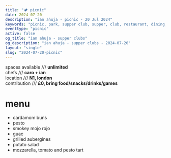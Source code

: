 ```yaml
---
title: "🏕️ picnic"
date: 2024-07-20
description: "ian ahuja - picnic - 20 Jul 2024"
keywords: "picnic, park, supper club, supper, club, restaurant, dining, london, connection, ian ahuja, food, eat, friends"
eventtype: "picnic"
active: false
og_title: "ian ahuja - supper clubs"
og_description: "ian ahuja - supper clubs - 2024-07-20"
layout: "single"
slug: "2024-07-20-picnic"
---
```


spaces available /// **unlimited**  
chefs /// **caro + ian**  
location /// **N1, london**  
contribution /// **£0, bring food/snacks/drinks/games**  

# menu

- cardamom buns
- pesto
- smokey mojo rojo
- guac
- grilled aubergines
- potato salad
- mozzarella, tomato and pesto tart